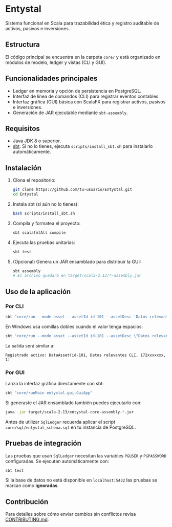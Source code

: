 # Entystal

Sistema funcional en Scala para trazabilidad ética y registro auditable de activos, pasivos e inversiones.

## Estructura

El código principal se encuentra en la carpeta `core/` y está organizado en módulos de modelo, ledger y vistas (CLI y GUI).

## Funcionalidades principales

- Ledger en memoria y opción de persistencia en PostgreSQL.
- Interfaz de línea de comandos (CLI) para registrar eventos contables.
- Interfaz gráfica (GUI) básica con ScalaFX para registrar activos, pasivos e inversiones.
- Generación de JAR ejecutable mediante `sbt-assembly`.

## Requisitos

- Java JDK 8 o superior.
- [sbt](https://www.scala-sbt.org/). Si no lo tienes, ejecuta `scripts/install_sbt.sh` para instalarlo automáticamente.

## Instalación

1. Clona el repositorio:
   ```bash
   git clone https://github.com/tu-usuario/Entystal.git
   cd Entystal
   ```
2. Instala sbt (si aún no lo tienes):
   ```bash
   bash scripts/install_sbt.sh
   ```
3. Compila y formatea el proyecto:
   ```bash
   sbt scalafmtAll compile
   ```
4. Ejecuta las pruebas unitarias:
   ```bash
   sbt test
   ```
5. (Opcional) Genera un JAR ensamblado para distribuir la GUI:
   ```bash
   sbt assembly
   # El archivo quedará en target/scala-2.13/*-assembly.jar
   ```

## Uso de la aplicación

### Por CLI

```bash
sbt "core/run --mode asset --assetId id-101 --assetDesc 'Datos relevantes CLI'"
```
En Windows usa comillas dobles cuando el valor tenga espacios:
```cmd
sbt "core/run --mode asset --assetId id-101 --assetDesc \"Datos relevantes CLI\""
```
La salida será similar a:
```text
Registrado activo: DataAsset(id-101, Datos relevantes CLI, 172xxxxxxx, 1)
```

### Por GUI

Lanza la interfaz gráfica directamente con sbt:
```bash
sbt "core/runMain entystal.gui.GuiApp"
```
Si generaste el JAR ensamblado también puedes ejecutarlo con:
```bash
java -jar target/scala-2.13/entystal-core-assembly-*.jar
```

Antes de utilizar `SqlLedger` recuerda aplicar el script `core/sql/entystal_schema.sql` en tu instancia de PostgreSQL.

## Pruebas de integración

Las pruebas que usan `SqlLedger` necesitan las variables `PGUSER` y `PGPASSWORD` configuradas. Se ejecutan automáticamente con:
```bash
sbt test
```
Si la base de datos no está disponible en `localhost:5432` las pruebas se marcan como **ignoradas**.

## Contribución

Para detalles sobre cómo enviar cambios sin conflictos revisa [CONTRIBUTING.md](CONTRIBUTING.md).

